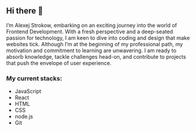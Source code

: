 ## Hi there 👋

I’m Alexej Strokow, embarking on an exciting journey into the world of Frontend Development. With a fresh perspective and a deep-seated passion for technology, I am keen to dive into coding and design that make websites tick. Although I’m at the beginning of my professional path, my motivation and commitment to learning are unwavering. I am ready to absorb knowledge, tackle challenges head-on, and contribute to projects that push the envelope of user experience.
### My current stacks: 
- JavaScript
- React 
- HTML 
- CSS 
- node.js 
- Git
